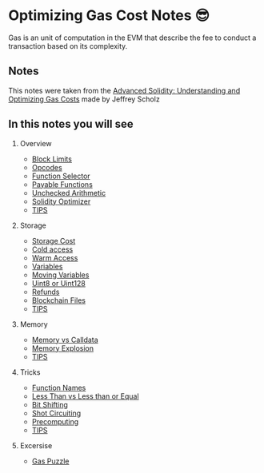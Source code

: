 # Optimizing Gas Cost Notes 😎
Gas is an unit of computation in the EVM that describe the fee to conduct a transaction based on its complexity. 
## Notes
This notes were taken from the [Advanced Solidity: Understanding and Optimizing Gas Costs](https://www.udemy.com/course/advanced-solidity-understanding-and-optimizing-gas-costs) made by Jeffrey Scholz
## In this notes you will see 
1. Overview 
    - [Block Limits](https://github.com/EdwardsVO/gas-optimization-notes/blob/main/overview/notes.md#storage-slots)
    - [Opcodes](https://github.com/EdwardsVO/gas-optimization-notes/blob/main/overview/notes.md#opcodes)
    - [Function Selector](https://github.com/EdwardsVO/gas-optimization-notes/blob/main/overview/notes.md#function-selector)
    - [Payable Functions](https://github.com/EdwardsVO/gas-optimization-notes/blob/main/overview/notes.md#payable-functions)
    - [Unchecked Arithmetic](https://github.com/EdwardsVO/gas-optimization-notes/blob/main/overview/notes.md#unchecked-arithmetic)
    - [Solidity Optimizer](https://github.com/EdwardsVO/gas-optimization-notes/blob/main/overview/notes.md#solidity-optimizer)
    - [TIPS](https://github.com/EdwardsVO/gas-optimization-notes/blob/main/overview/notes.md#tips)

2. Storage
    - [Storage Cost](https://github.com/EdwardsVO/gas-optimization-notes/blob/main/storage/notes.md#storage-movements)
    - [Cold access](https://github.com/EdwardsVO/gas-optimization-notes/blob/main/storage/notes.md#cold-access)
    - [Warm Access](https://github.com/EdwardsVO/gas-optimization-notes/blob/main/storage/notes.md#warm-access)
    - [Variables](https://github.com/EdwardsVO/gas-optimization-notes/blob/main/storage/variables.md#variables)
    - [Moving Variables](https://github.com/EdwardsVO/gas-optimization-notes/blob/main/storage/variables.md#variables)
    - [Uint8 or Uint128](https://github.com/EdwardsVO/gas-optimization-notes/blob/main/storage/variables.md#smaller-integers-)
    - [Refunds](https://github.com/EdwardsVO/gas-optimization-notes/blob/main/storage/variables.md#refunds)
    - [Blockchain Files](https://github.com/EdwardsVO/gas-optimization-notes/blob/main/storage/variables.md#refunds)
    - [TIPS](https://github.com/EdwardsVO/gas-optimization-notes/blob/main/storage/variables.md#tips)

3. Memory
    - [Memory vs Calldata](https://github.com/EdwardsVO/gas-optimization-notes/blob/main/memory/notes.md#memory-vs-calldata)
    - [Memory Explosion](https://github.com/EdwardsVO/gas-optimization-notes/blob/main/memory/notes.md#memory-explosition)
    - [TIPS](https://github.com/EdwardsVO/gas-optimization-notes/blob/main/memory/notes.md#tips)

4. Tricks
    - [Function Names](https://github.com/EdwardsVO/gas-optimization-notes/blob/main/tricks/notes.md#function-names)
    - [Less Than vs Less than or Equal](https://github.com/EdwardsVO/gas-optimization-notes/blob/main/tricks/notes.md#less-than-vs-less-than-or-equal-to)
    - [Bit Shifting](https://github.com/EdwardsVO/gas-optimization-notes/blob/main/tricks/notes.md#bit-shifting)
    - [Shot Circuiting](https://github.com/EdwardsVO/gas-optimization-notes/blob/main/tricks/notes.md#bit-shifting)
    - [Precomputing](https://github.com/EdwardsVO/gas-optimization-notes/blob/main/tricks/notes.md#bit-shifting)
    - [TIPS](https://github.com/EdwardsVO/gas-optimization-notes/blob/main/tricks/notes.md#tips)

5. Excersise
    - [Gas Puzzle](https://github.com/EdwardsVO/gas-optimization-notes/blob/main/excersise-repo/pratice.md#gas-puzzles)

